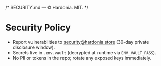 /* SECURITY.md — © Hardonia. MIT. */
# Security Policy
- Report vulnerabilities to security@hardonia.store (30-day private disclosure window).
- Secrets live in `.env.vault` (decrypted at runtime via `ENV_VAULT_PASS`).
- No PII or tokens in the repo; rotate any exposed keys immediately.
